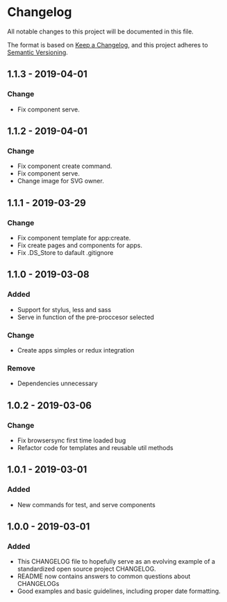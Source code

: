 # Changelog
All notable changes to this project will be documented in this file.

The format is based on [Keep a Changelog](https://keepachangelog.com/en/1.0.0/),
and this project adheres to [Semantic Versioning](https://semver.org/spec/v2.0.0.html).

## 1.1.3 - 2019-04-01

### Change

- Fix component serve.

## 1.1.2 - 2019-04-01

### Change

- Fix component create command.
- Fix component serve.
- Change image for SVG owner.

## 1.1.1 - 2019-03-29

### Change

- Fix component template for app:create.
- Fix create pages and components for apps.
- Fix .DS_Store to dafault .gitignore

## 1.1.0 - 2019-03-08

### Added

- Support for stylus, less and sass
- Serve in function of the pre-proccesor selected

### Change

- Create apps simples or redux integration

### Remove

- Dependencies unnecessary

## 1.0.2 - 2019-03-06

### Change

- Fix browsersync first time loaded bug
- Refactor code for templates and reusable util methods

## 1.0.1 - 2019-03-01

### Added

- New commands for test, and serve components

## 1.0.0 - 2019-03-01

### Added
- This CHANGELOG file to hopefully serve as an evolving example of a
  standardized open source project CHANGELOG.
- README now contains answers to common questions about CHANGELOGs
- Good examples and basic guidelines, including proper date formatting.



